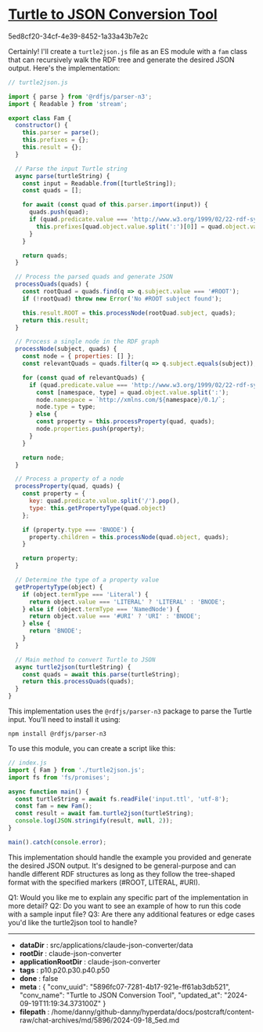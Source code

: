 # [Turtle to JSON Conversion Tool](https://claude.ai/chat/5896fc07-7281-4b17-921e-ff61ab3db521)

5ed8cf20-34cf-4e39-8452-1a33a43b7e2c

 Certainly! I'll create a `turtle2json.js` file as an ES module with a `fam` class that can recursively walk the RDF tree and generate the desired JSON output. Here's the implementation:

```javascript
// turtle2json.js

import { parse } from '@rdfjs/parser-n3';
import { Readable } from 'stream';

export class Fam {
  constructor() {
    this.parser = parse();
    this.prefixes = {};
    this.result = {};
  }

  // Parse the input Turtle string
  async parse(turtleString) {
    const input = Readable.from([turtleString]);
    const quads = [];

    for await (const quad of this.parser.import(input)) {
      quads.push(quad);
      if (quad.predicate.value === 'http://www.w3.org/1999/02/22-rdf-syntax-ns#type') {
        this.prefixes[quad.object.value.split(':')[0]] = quad.object.value.split(':')[1];
      }
    }

    return quads;
  }

  // Process the parsed quads and generate JSON
  processQuads(quads) {
    const rootQuad = quads.find(q => q.subject.value === '#ROOT');
    if (!rootQuad) throw new Error('No #ROOT subject found');

    this.result.ROOT = this.processNode(rootQuad.subject, quads);
    return this.result;
  }

  // Process a single node in the RDF graph
  processNode(subject, quads) {
    const node = { properties: [] };
    const relevantQuads = quads.filter(q => q.subject.equals(subject));

    for (const quad of relevantQuads) {
      if (quad.predicate.value === 'http://www.w3.org/1999/02/22-rdf-syntax-ns#type') {
        const [namespace, type] = quad.object.value.split(':');
        node.namespace = `http://xmlns.com/${namespace}/0.1/`;
        node.type = type;
      } else {
        const property = this.processProperty(quad, quads);
        node.properties.push(property);
      }
    }

    return node;
  }

  // Process a property of a node
  processProperty(quad, quads) {
    const property = {
      key: quad.predicate.value.split('/').pop(),
      type: this.getPropertyType(quad.object)
    };

    if (property.type === 'BNODE') {
      property.children = this.processNode(quad.object, quads);
    }

    return property;
  }

  // Determine the type of a property value
  getPropertyType(object) {
    if (object.termType === 'Literal') {
      return object.value === 'LITERAL' ? 'LITERAL' : 'BNODE';
    } else if (object.termType === 'NamedNode') {
      return object.value === '#URI' ? 'URI' : 'BNODE';
    } else {
      return 'BNODE';
    }
  }

  // Main method to convert Turtle to JSON
  async turtle2json(turtleString) {
    const quads = await this.parse(turtleString);
    return this.processQuads(quads);
  }
}
```

This implementation uses the `@rdfjs/parser-n3` package to parse the Turtle input. You'll need to install it using:

```
npm install @rdfjs/parser-n3
```

To use this module, you can create a script like this:

```javascript
// index.js
import { Fam } from './turtle2json.js';
import fs from 'fs/promises';

async function main() {
  const turtleString = await fs.readFile('input.ttl', 'utf-8');
  const fam = new Fam();
  const result = await fam.turtle2json(turtleString);
  console.log(JSON.stringify(result, null, 2));
}

main().catch(console.error);
```

This implementation should handle the example you provided and generate the desired JSON output. It's designed to be general-purpose and can handle different RDF structures as long as they follow the tree-shaped format with the specified markers (#ROOT, LITERAL, #URI).

Q1: Would you like me to explain any specific part of the implementation in more detail?
Q2: Do you want to see an example of how to run this code with a sample input file?
Q3: Are there any additional features or edge cases you'd like the turtle2json tool to handle?

---

* **dataDir** : src/applications/claude-json-converter/data
* **rootDir** : claude-json-converter
* **applicationRootDir** : claude-json-converter
* **tags** : p10.p20.p30.p40.p50
* **done** : false
* **meta** : {
  "conv_uuid": "5896fc07-7281-4b17-921e-ff61ab3db521",
  "conv_name": "Turtle to JSON Conversion Tool",
  "updated_at": "2024-09-19T11:19:34.373100Z"
}
* **filepath** : /home/danny/github-danny/hyperdata/docs/postcraft/content-raw/chat-archives/md/5896/2024-09-18_5ed.md